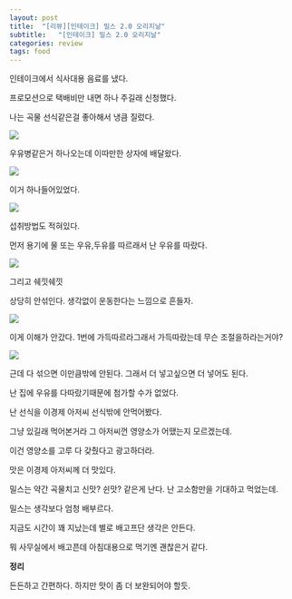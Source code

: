 ```yaml
---
layout: post
title:  "[리뷰][인테이크] 밀스 2.0 오리지날"
subtitle:   "[인테이크] 밀스 2.0 오리지날"
categories: review
tags: food
---
```



인테이크에서 식사대용 음료를 냈다.

프로모션으로 택배비만 내면 하나 주길래 신청했다.

나는 곡물 선식같은걸 좋아해서 냉큼 질렀다.

  ![](http://cfile21.uf.tistory.com/image/2779934358086D1531EA6B)  

우유병같은거 하나오는데 이따만한 상자에 배달왔다. 

  ![](http://cfile5.uf.tistory.com/image/2529673658086D192557F5)  

이거 하나들어있었다.

  ![](http://cfile23.uf.tistory.com/image/2757F84658086D211A0FD5)  

섭취방법도 적혀있다.

먼저 용기에 물 또는 우유,두유를 따르래서 난 우유를 따랐다.

  ![](http://cfile29.uf.tistory.com/image/276D5A4558086D290C940D)  

그리고 쉐낏쉐낏

상당히 안섞인다. 생각없이 운동한다는 느낌으로 흔들자.

  ![](http://cfile25.uf.tistory.com/image/2148234658086D342A7386)  

이게 이해가 안갔다. 1번에 가득따르라그래서 가득따랐는데 무슨 조절을하라는거야?

  ![](http://cfile29.uf.tistory.com/image/247E3A3D58086D3917C801)  

근데 다 섞으면 이만큼밖에 안된다. 그래서 더 넣고싶으면 더 넣어도 된다.

난 집에 우유를 다따랐기때문에 첨가할 수가 없었다.

난 선식을 이경제 아저씨 선식밖에 안먹어봤다.

그냥 있길래 먹어본거라 그 아저씨껀 영양소가 어땠는지 모르겠는데.

이건 영양소를 고루 다 갖췄다고 광고하더라.

맛은 이경제 아저씨께 더 맛있다.

밀스는 약간 곡물치고 신맛? 쉰맛? 같은게 난다. 난 고소함만을 기대하고 먹었는데.

밀스는 생각보다 엄청 배부르다. 

지금도 시간이 꽤 지났는데 별로 배고프단 생각은 안든다.

뭐 사무실에서 배고픈데 아침대용으로 먹기엔 괜찮은거 같다.



**정리**

든든하고 간편하다. 하지만 맛이 좀 더 보완되어야 할듯.
